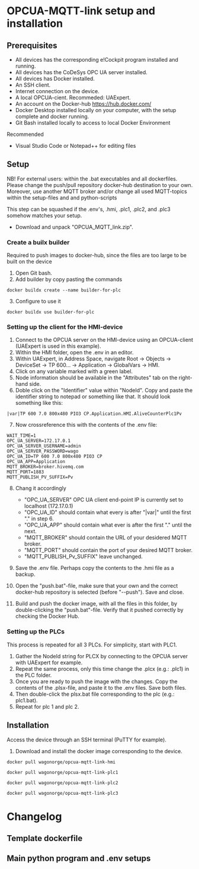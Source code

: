 # OPCUA-MQTT-link setup and installation

## Prerequisites
- All devices has the corresponding e!Cockpit program installed and running. 
- All devices has the CoDeSys OPC UA server installed. 
- All devices has Docker installed. 
- An SSH client.
- Internet connection on the device. 
- A local OPCUA-cient. Recommeded: UAExpert. 
- An account on the Docker-hub https://hub.docker.com/
- Docker Desktop installed locally on your computer, with the setup complete and docker running. 
- Git Bash installed locally to access to local Docker Environment

Recommended
 - Visual Studio Code or Notepad++ for editing files

## Setup 
NB! For external users: within the .bat executables and all dockerfiles. Please change the push/pull repository docker-hub destination to your own. Moreover, use another MQTT broker and/or change all used MQTT-topics within the setup-files and and python-scripts

This step can be squashed if the .env's, .hmi, .plc1, .plc2, and .plc3 somehow matches your setup. 
- Download and unpack "OPCUA_MQTT_link.zip".

### Create a builx builder 
Required to push images to docker-hub, since the files are too large to be built on the device
1. Open Git bash.
2. Add builder by copy pasting the commands
```
docker buildx create --name builder-for-plc
```
3. Configure to use it
```
docker buildx use builder-for-plc
```

### Setting up the client for the HMI-device
1. Connect to the OPCUA server on the HMI-device using an OPCUA-client (UAExpert is used in this example). 
2. Within the HMI folder, open the .env in an editor. 
3. Within UAExpert, in Address Space, navigate Root -> Objects -> DeviceSet -> TP 600... -> Application -> GlobalVars -> HMI.
4. Click on any variable marked with a green label. 
5. Node information should be available in the "Attributes" tab on the right-hand side. 
6. Doble click on the "Identifier" value within "NodeId". Copy and paste the identifier string to notepad or something like that. It should look something like this: 
```
|var|TP 600 7.0 800x480 PIO3 CP.Application.HMI.AliveCounterPlc1Pv
```
7. Now crossreference this with the contents of the .env file:
```
WAIT_TIME=1
OPC_UA_SERVER=172.17.0.1
OPC_UA_SERVER_USERNAME=admin
OPC_UA_SERVER_PASSWORD=wago
OPC_UA_ID=TP 600 7.0 800x480 PIO3 CP
OPC_UA_APP=Application
MQTT_BROKER=broker.hivemq.com
MQTT_PORT=1883
MQTT_PUBLISH_PV_SUFFIX=Pv
```
8. Chang it accordingly
   - "OPC_UA_SERVER" OPC UA client end-point IP is currently set to localhost (172.17.0.1)
   - "OPC_UA_ID" should contain what every is after "|var|" until the first "." in step 6.
   - "OPC_UA_APP" should contain what ever is after the first "." until the next. 
   - "MQTT_BROKER" should contain the URL of your desidered MQTT broker. 
   - "MQTT_PORT" should contain the port of your desired MQTT broker. 
   - "MQTT_PUBLISH_Pv_SUFFIX" leave unchanged. 

9. Save the .env file. Perhaps copy the contents to the .hmi file as a backup.
10. Open the "push.bat"-file, make sure that your own and the correct docker-hub repository is selected (before "--push"). Save and close. 
11. Build and push the docker image, with all the files in this folder, by double-clicking the "push.bat"-file. Verify that it pushed correctly by checking the Docker Hub. 

### Setting up the PLCs
This process is repeated for all 3 PLCs. For simplicity, start with PLC1. 
 1.  Gather the NodeId string for PLCX by connecting to the OPCUA server with UAExpert for example.  
 2.  Repeat the same process, only this time change the .plcx (e.g.: .plc1) in the PLC folder.
 3.  Once you are ready to push the image with the changes. Copy the contents of the .plsx-file, and paste it to the .env files. Save both files.
 4.  Then double-click the plsx.bat file corresponding to the plc (e.g.: plc1.bat).
 5.  Repeat for plc 1 and plc 2. 


## Installation
Access the device through an SSH terminal (PuTTY for example). 
1. Download and install the docker image corresponding to the device. 
```
docker pull wagonorge/opcua-mqtt-link-hmi
```
```
docker pull wagonorge/opcua-mqtt-link-plc1
```
```
docker pull wagonorge/opcua-mqtt-link-plc2
```
```
docker pull wagonorge/opcua-mqtt-link-plc3
```



# Changelog 

## Template dockerfile

## Main python program and .env setups

